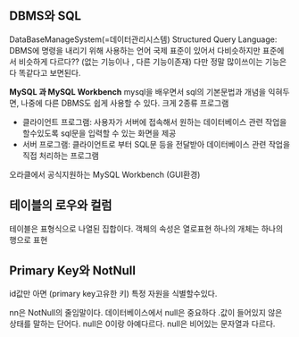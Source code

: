 ##  DBMS와  SQL
DataBaseManageSystem(=데이터관리시스템)
Structured Query Language: DBMS에 명령을  내리기 위해 사용하는 언어
국제 표준이  있어서 다비슷하지만 표준에서 비슷하게 다르다?? (없는 기능이나 , 다른 기능이존재)
다만 정말 많이쓰이는 기능은 다 똑같다고 보면된다.

**MySQL 과 MySQL Workbench**
mysql을 배우면서 sql의 기본문법과 개념을 익혀두면, 나중에 다른 DBMS도 쉽게 사용할 수 있다.
크게 2종류 프로그램
- 클라이언트 프로그램: 사용자가  서버에 접속해서  원하는 데이터베이스 관련 작업을 할수있도록 sql문을 입력할 수 있는 화면을 제공
- 서버 프로그램: 클라이언트로 부터 SQL문 등을 전달받아 데이터베이스 관련 작업을 직접 처리하는 프로그램

오라클에서 공식지원하는 MySQL Workbench (GUI환경)

## 테이블의 로우와 컬럼
테이블은 표형식으로 나열된 집합이다.
객체의 속성은 열로표현  하나의 개체는 하나의 행으로 표현
## Primary Key와 NotNull
id값만 아면 (primary key고유한 키) 특정 자원을 식별할수있다.

nn은 NotNull의 줄임말이다. 데이터베이스에서 null은 중요하다 .값이 들어있지 않은 상태를 말하는 단어다.
null은 0이랑 아예다르다.
null은 비어있는 문자열과 다르다.

